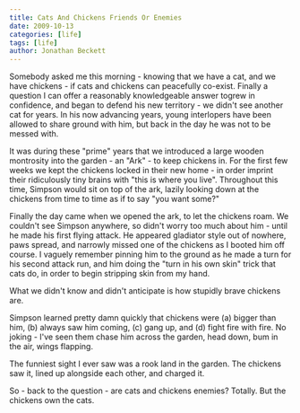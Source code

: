 ```yaml
---
title: Cats And Chickens Friends Or Enemies
date: 2009-10-13
categories: [life]
tags: [life]
author: Jonathan Beckett
---
```


Somebody asked me this morning - knowing that we have a cat, and we have chickens - if cats and chickens can peacefully co-exist. Finally a question I can offer a reasonably knowledgeable answer togrew in confidence, and began to defend his new territory - we didn't see another cat for years. In his now advancing years, young interlopers have been allowed to share ground with him, but back in the day he was not to be messed with.

It was during these "prime" years that we introduced a large wooden montrosity into the garden - an "Ark" - to keep chickens in. For the first few weeks we kept the chickens locked in their new home - in order imprint their ridiculously tiny brains with "this is where you live". Throughout this time, Simpson would sit on top of the ark, lazily looking down at the chickens from time to time as if to say "you want some?"

Finally the day came when we opened the ark, to let the chickens roam. We couldn't see Simpson anywhere, so didn't worry too much about him - until he made his first flying attack. He appeared gladiator style out of nowhere, paws spread, and narrowly missed one of the chickens as I booted him off course. I vaguely remember pinning him to the ground as he made a turn for his second attack run, and him doing the "turn in his own skin" trick that cats do, in order to begin stripping skin from my hand.

What we didn't know and didn't anticipate is how stupidly brave chickens are.

Simpson learned pretty damn quickly that chickens were (a) bigger than him, (b) always saw him coming, (c) gang up, and (d) fight fire with fire. No joking - I've seen them chase him across the garden, head down, bum in the air, wings flapping.

The funniest sight I ever saw was a rook land in the garden. The chickens saw it, lined up alongside each other, and charged it.

So - back to the question - are cats and chickens enemies? Totally. But the chickens own the cats.